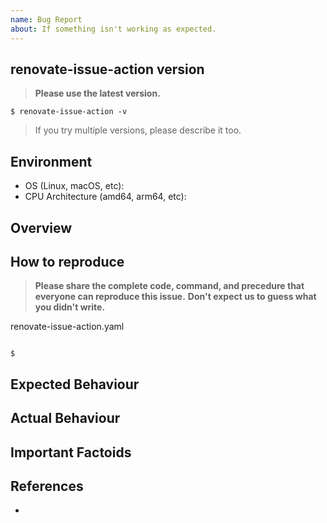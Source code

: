 ```yaml
---
name: Bug Report
about: If something isn't working as expected.
---
```


## renovate-issue-action version

> **Please use the latest version.**

```console
$ renovate-issue-action -v

```

> If you try multiple versions, please describe it too.

## Environment

* OS (Linux, macOS, etc):
* CPU Architecture (amd64, arm64, etc):

## Overview

## How to reproduce

> **Please share the complete code, command, and precedure that everyone can reproduce this issue.**
> **Don't expect us to guess what you didn't write.**

renovate-issue-action.yaml

```yaml
```

```console
$ 
```

## Expected Behaviour

## Actual Behaviour

## Important Factoids

## References

* 
